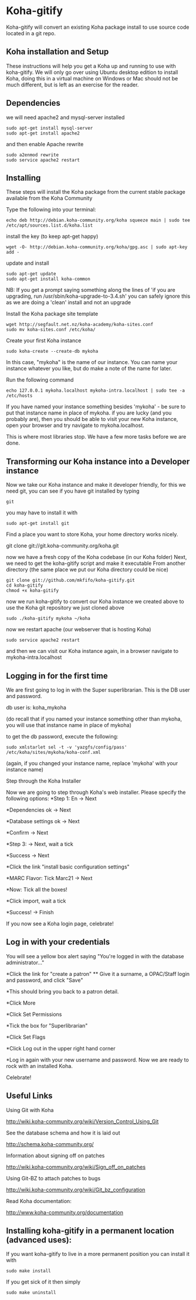 Koha-gitify
===========
Koha-gitify will convert an existing Koha package install to use source code located in a git repo.

Koha installation and Setup
---------------------------

These instructions will help you get a Koha up and running to use with koha-gitify.
We will only go over using Ubuntu desktop edition to install Koha, doing this in a virtual machine on Windows or Mac should not be much different, but is left as an exercise for the reader.

Dependencies
------------

we will need apache2 and mysql-server installed

    sudo apt-get install mysql-server
    sudo apt-get install apache2

and then enable Apache rewrite

    sudo a2enmod rewrite
    sudo service apache2 restart

Installing
----------

These steps will install the Koha package from the current stable package available from the Koha Community

Type the following into your terminal: 

    echo deb http://debian.koha-community.org/koha squeeze main | sudo tee /etc/apt/sources.list.d/koha.list

install the key (to keep apt-get happy)

    wget -O- http://debian.koha-community.org/koha/gpg.asc | sudo apt-key add -

update and install

    sudo apt-get update
    sudo apt-get install koha-common

NB: If you get a prompt saying something along the lines of 'if you are upgrading, run /usr/sbin/koha-upgrade-to-3.4.sh' you can safely ignore this as we are doing a 'clean' install and not an upgrade

Install the Koha package site template 

    wget http://segfault.net.nz/koha-academy/koha-sites.conf
    sudo mv koha-sites.conf /etc/koha/

Create your first Koha instance

    sudo koha-create --create-db mykoha

In this case, "mykoha" is the name of our instance. You can name your instance whatever you like, but do make a note of the name for later.

Run the following command

    echo 127.0.0.1 mykoha.localhost mykoha-intra.localhost | sudo tee -a /etc/hosts

If you have named your instance something besides 'mykoha' - be sure to put that instance name in place of mykoha. 
if you are lucky (and you probably are), then you should be able to visit your new Koha instance, open your browser and try navigate to mykoha.localhost.

This is where most libraries stop. We have a few more tasks before we are done.

Transforming our Koha instance into a Developer instance
--------------------------------------------------------

Now we take our Koha instance and make it developer friendly, for this we need git, you can see if you have git installed by typing

    git

you may have to install it with

    sudo apt-get install git

Find a place you want to store Koha, your home directory works nicely.

   git clone git://git.koha-community.org/koha.git   

now we have a fresh copy of the Koha codebase (in our Koha folder)
Next, we need to get the koha-gitify script and make it executable 
From another directory (the same place we put our Koha directory could be nice) 

    git clone git://github.com/mkfifo/koha-gitify.git
    cd koha-gitify
    chmod +x koha-gitify

now we run koha-gitify to convert our Koha instance we created above to use the Koha git repository we just cloned above

    sudo ./koha-gitify mykoha ~/koha

now we restart apache (our webserver that is hosting Koha)

    sudo service apache2 restart

and then we can visit our Koha instance again, in a browser navigate to mykoha-intra.localhost

Logging in for the first time
-----------------------------

We are first going to log in with the Super superlibrarian. This is the DB user and password.

db user is: koha_mykoha 

(do recall that if you named your instance something other than mykoha, you will use that instance name in place of mykoha)

to get the db password, execute the following:

    sudo xmlstarlet sel -t -v 'yazgfs/config/pass' /etc/koha/sites/mykoha/koha-conf.xml
(again, if you changed your instance name, replace 'mykoha' with your instance name)

Step through the Koha Installer

Now we are going to step through Koha's web installer. Please specify the following options:
*Step 1: En -> Next

*Dependencies ok -> Next

*Database settings ok -> Next

*Confirm -> Next

*Step 3: -> Next, wait a tick

*Success -> Next

*Click the link "install basic configuration settings"

*MARC Flavor: Tick Marc21 -> Next

*Now: Tick all the boxes! 

*Click import, wait a tick

*Success! -> Finish

If you now see a Koha login page, celebrate!

Log in with your credentials 
----------------------------

You will see a yellow box alert saying "You're logged in with the database administrator..."

*Click the link for "create a patron" 
** Give it a surname, a OPAC/Staff login and password, and click "Save"

*This should bring you back to a patron detail. 

*Click More 

*Click Set Permissions 

*Tick the box for "Superlibrarian" 

*Click Set Flags 

*Click Log out in the upper right hand corner 

*Log in again with your new username and password. Now we are ready to rock with an installed Koha. 

Celebrate!

Useful Links
------------

Using Git with Koha

http://wiki.koha-community.org/wiki/Version_Control_Using_Git

See the database schema and how it is laid out

http://schema.koha-community.org/

Information about signing off on patches

http://wiki.koha-community.org/wiki/Sign_off_on_patches

Using Git-BZ to attach patches to bugs

http://wiki.koha-community.org/wiki/Git_bz_configuration

Read Koha documentation: 

http://www.koha-community.org/documentation

Installing koha-gitify in a permanent location (advanced uses):
-----------------------------------------------

If you want koha-gitify to live in a more permanent position you can install it with

    sudo make install

If you get sick of it then simply

    sudo make uninstall

